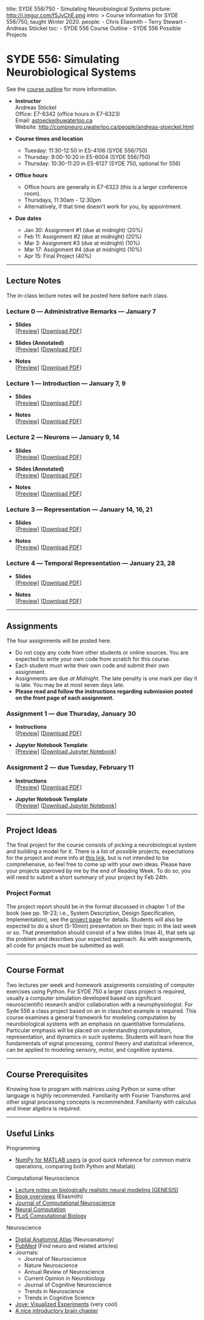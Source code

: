 title: SYDE 556/750 - Simulating Neurobiological Systems
picture: http://i.imgur.com/f5JyChE.png
intro: >
    Course information for SYDE 556/750, taught Winter 2020.
people:
    - Chris Eliasmith
    - Terry Stewart
    - Andreas Stöckel
toc:
    - SYDE 556 Course Outline
    - SYDE 556 Possible Projects

#  SYDE 556: Simulating Neurobiological Systems

See the [course outline](/courses/syde-750/syde-556-course-outline.html) for more information.

-   **Instructor**  
    Andreas Stöckel  
    Office: E7-6342 (office hours in E7-6323)  
    Email: [astoecke@uwaterloo.ca](astoecke@uwaterloo.ca)  
    Website:
    <http://compneuro.uwaterloo.ca/people/andreas-stoeckel.html>

-   **Course times and location**
    -   Tuesday: 11:30-12:50 in E5-4106 (SYDE 556/750)
    -   Thursday: 9:00-10:20 in E5-6004 (SYDE 556/750)
    -   Thursday: 10:30-11:20 in E5-6127 (SYDE 750, optional for 556)

-   **Office hours**
    -   Office hours are generally in E7-6323 (this is a larger
        conference room).
    -   Thursdays, 11:30am - 12:30pm
    -   Alternatively, if that time doesn’t work for you, by
        appointment.

-   **Due dates**
    * Jan 30: Assignment #1 (due at midnight) (20%)
    * Feb 11: Assignment #2 (due at midnight) (20%) 
    * Mar 3: Assignment #3 (due at midnight) (10%)
    * Mar 17: Assignment #4 (due at midnight) (10%)
    * Apr 15: Final Project (40%)


* * *

## Lecture Notes

The in-class lecture notes will be posted here before each class.

### Lecture 0 ― Administrative Remarks ― January 7

-   **Slides**  
    [[Preview](https://github.com/astoeckel/syde556-w20/blob/master/lectures/lecture_00/syde556_lecture_00_slides_distr.pdf)]
    [[Download PDF](https://github.com/astoeckel/syde556-w20/raw/master/lectures/lecture_00/syde556_lecture_00_slides_distr.pdf)]

-   **Slides (Annotated)**  
    [[Preview](https://github.com/astoeckel/syde556-w20/blob/master/lectures/lecture_00/syde556_lecture_00_slides_annotated.pdf)]
    [[Download PDF](https://github.com/astoeckel/syde556-w20/raw/master/lectures/lecture_00/syde556_lecture_00_slides_annotated.pdf)]

-   **Notes**  
    [[Preview](https://github.com/astoeckel/syde556-w20/blob/master/lectures/lecture_00/syde556_lecture_00_notes.pdf)]
    [[Download PDF](https://github.com/astoeckel/syde556-w20/raw/master/lectures/lecture_00/syde556_lecture_00_notes.pdf)]

### Lecture 1 ― Introduction ― January 7, 9

-   **Slides**  
    [[Preview](https://github.com/astoeckel/syde556-w20/blob/master/lectures/lecture_01/syde556_lecture_01_slides_distr.pdf)]
    [[Download PDF](https://github.com/astoeckel/syde556-w20/raw/master/lectures/lecture_01/syde556_lecture_01_slides_distr.pdf)]

-   **Notes**  
    [[Preview](https://github.com/astoeckel/syde556-w20/blob/master/lectures/lecture_01/syde556_lecture_01_notes.pdf)]
    [[Download PDF](https://github.com/astoeckel/syde556-w20/raw/master/lectures/lecture_01/syde556_lecture_01_notes.pdf)]

### Lecture 2 ― Neurons ― January 9, 14

-   **Slides**  
    [[Preview](https://github.com/astoeckel/syde556-w20/blob/master/lectures/lecture_02/syde556_lecture_02_slides_distr.pdf)]
    [[Download PDF](https://github.com/astoeckel/syde556-w20/raw/master/lectures/lecture_02/syde556_lecture_02_slides_distr.pdf)]

-   **Slides (Annotated)**  
    [[Preview](https://github.com/astoeckel/syde556-w20/blob/master/lectures/lecture_02/syde556_lecture_02_slides_annotated.pdf)]
    [[Download PDF](https://github.com/astoeckel/syde556-w20/raw/master/lectures/lecture_02/syde556_lecture_02_slides_annotated.pdf)]

-   **Notes**  
    [[Preview](https://github.com/astoeckel/syde556-w20/blob/master/lectures/lecture_02/syde556_lecture_02_notes.pdf)]
    [[Download PDF](https://github.com/astoeckel/syde556-w20/raw/master/lectures/lecture_02/syde556_lecture_02_notes.pdf)]

### Lecture 3 ― Representation ― January 14, 16, 21

-   **Slides**  
    [[Preview](https://github.com/astoeckel/syde556-w20/blob/master/lectures/lecture_03/syde556_lecture_03_slides_distr.pdf)]
    [[Download PDF](https://github.com/astoeckel/syde556-w20/raw/master/lectures/lecture_03/syde556_lecture_03_slides_distr.pdf)]

-   **Notes**  
    [[Preview](https://github.com/astoeckel/syde556-w20/blob/master/lectures/lecture_03/syde556_lecture_03_notes.pdf)]
    [[Download PDF](https://github.com/astoeckel/syde556-w20/raw/master/lectures/lecture_03/syde556_lecture_03_notes.pdf)]


### Lecture 4 ― Temporal Representation ― January 23, 28

 -   **Slides**  
    [[Preview](https://github.com/astoeckel/syde556-w20/blob/master/lectures/lecture_04/syde556_lecture_04_slides_distr.pdf)]
    [[Download PDF](https://github.com/astoeckel/syde556-w20/raw/master/lectures/lecture_04/syde556_lecture_04_slides_distr.pdf)]

-   **Notes**  
    [[Preview](https://github.com/astoeckel/syde556-w20/blob/master/lectures/lecture_04/syde556_lecture_04_notes.pdf)]
    [[Download PDF](https://github.com/astoeckel/syde556-w20/raw/master/lectures/lecture_04/syde556_lecture_04_notes.pdf)]


* * *

##  Assignments

The four assignments will be posted here.

 * Do not copy any code from other students or online sources.  You are expected to write your own code from scratch for this course.
 * Each student must write their own code and submit their own assignment.
 * Assignments are due _at Midnight_.  The late penalty is one mark per day it is late. You may be at most seven days late.
 * **Please read and follow the instructions regarding submission posted on the front page of each assignment.**

### Assignment 1 ― due Thursday, January 30

-   **Instructions**  
  [[Preview](https://github.com/astoeckel/syde556-w20/blob/master/assignments/assignment_01/syde556_assignment_01.pdf)]
  [[Download PDF](https://github.com/astoeckel/syde556-w20/raw/master/assignments/assignment_01/syde556_assignment_01.pdf)]

-   **Jupyter Notebook Template**  
  [[Preview](https://github.com/astoeckel/syde556-w20/blob/master/assignments/assignment_01/syde556_assignment_01_template.ipynb)]
  [[Download Jupyter Notebook](https://github.com/astoeckel/syde556-w20/raw/master/assignments/assignment_01/syde556_assignment_01_template.ipynb)]

### Assignment 2 ― due Tuesday, February 11

-   **Instructions**  
    [[Preview](https://github.com/astoeckel/syde556-w20/blob/master/assignments/assignment_02/syde556_assignment_02.pdf)]
    [[Download PDF](https://github.com/astoeckel/syde556-w20/raw/master/assignments/assignment_02/syde556_assignment_02.pdf)]

-   **Jupyter Notebook Template**  
    [[Preview](https://github.com/astoeckel/syde556-w20/blob/master/assignments/assignment_02/syde556_assignment_02_template.ipynb)]
    [[Download Jupyter Notebook](https://github.com/astoeckel/syde556-w20/raw/master/assignments/assignment_02/syde556_assignment_02_template.ipynb)]

  
* * *

## Project Ideas

The final project for the course consists of picking a neurobiological system and
building a model for it.  There is a list of possible projects, expectations for the project and more info at [this link](http://compneuro.uwaterloo.ca/courses/syde-750/syde-556-possible-projects.html),
but is not intended to be comprehensive, so feel free to come up with your own ideas.
Please have your projects approved by me by the end of Reading Week.  To do so, you will need to submit a short summary of your project by Feb 24th.

### Project Format

The project report should be in the format discussed in chapter 1 of the book
(see pp. 19-23; i.e., System Description, Design Specification,
Implementation), see the [project page](http://compneuro.uwaterloo.ca/courses/syde-750/syde-556-possible-projects.html) for details. 
Students will also be expected to do a short (5-10min)
presentation on their topic in the last week or so.  That presentation should consist of a few slides (max 4), that sets up the problem and describes your expected approach. As with assignments, all code for projects must be submitted as well.

* * *

## Course Format

Two lectures per week and homework assignments consisting of computer
exercises using Python. For SYDE 750 a larger class project is required, usually a
computer simulation developed based on significant neuroscientific research
and/or collaboration with a neurophysiologist. For Syde 556 a class project
based on an in class/text example is required. This course examines a general
framework for modeling computation by neurobiological systems with an emphasis
on quantitative formulations. Particular emphasis will be placed on
understanding computation, representation, and dynamics in such systems.
Students will learn how the fundamentals of signal processing, control theory
and statistical inference, can be applied to modeling sensory, motor, and
cognitive systems.

* * *

## Course Prerequisites

Knowing how to program with matrices using Python or some other language is highly 
recommended. Familiarity with Fourier Transforms and other signal processing concepts is recommended.
Familiarity with calculus and linear algebra is required.

* * *

## Useful Links

Programming

* [NumPy for MATLAB users](https://docs.scipy.org/doc/numpy-1.15.0/user/numpy-for-matlab-users.html) (a good quick reference for common matrix operations, comparing both Python and Matlab)

Computational Neuroscience

* [Lecture notes on biologically realistic neural modeling (GENESIS) ](http://www.genesis-sim.org/GENESIS/)
* [Book overviews](/research/theoretical-neuroscience/comments-on-theoretical-neuroscience-books.html) (Eliasmith)
* [Journal of Computational Neuroscience](https://sfx.scholarsportal.info/waterloo?ctx_ver=Z39.88-2004&ctx_enc=info:ofi/enc:UTF-8&ctx_tim=2019-01-08T14%3A03%3A43IST&url_ver=Z39.88-2004&url_ctx_fmt=infofi/fmt:kev:mtx:ctx&rfr_id=info:sid/primo.exlibrisgroup.com:primo3-Journal-vtug&rft_val_fmt=info:ofi/fmt:kev:mtx:journal&rft.genre=&rft.atitle=&rft.jtitle=Journal%20of%20computational%20neuroscience&rft.btitle=&rft.aulast=&rft.auinit=&rft.auinit1=&rft.auinitm=&rft.ausuffix=&rft.au=&rft.aucorp=&rft.volume=&rft.issue=&rft.part=&rft.quarter=&rft.ssn=&rft.spage=&rft.epage=&rft.pages=&rft.artnum=&rft.issn=0929-5313&rft.eissn=&rft.isbn=&rft.sici=&rft.coden=&rft_id=info:doi/&rft.object_id=&svc_val_fmt=info:ofi/fmt:kev:mtx:sch_svc&rft.eisbn=&rft_dat=%3Cvtug%3E3297598%3C/vtug%3E%3Cgrp_id%3E646505283%3C/grp_id%3E%3Coa%3E%3C/oa%3E%3Curl%3E%3C/url%3E&rft_id=info:oai/&req.language=eng&rft_pqid=)
* [Neural Computation](https://primo.tug-libraries.on.ca/primo_library/libweb/action/dlDisplay.do?docId=dedupmrg406056967&institution=WATERLOO&vid=WATERLOO&search_scope=books_tab&onCampus=false&indx=1&bulkSize=2&dym=true&highlight=true&lang=eng&group=GUEST&query=any,contains,neural%20computation%20journal)
* [PLoS Computational Biology](https://journals.plos.org/ploscompbiol/)

Neuroscience

* [Digital Anatomist Atlas](http://www9.biostr.washington.edu/da.html) (Neuroanatomy)
* [PubMed](http://www.ncbi.nlm.nih.gov/entrez/query.fcgi) (Find neuro and related articles)
* Journals:
    * Journal of Neuroscience
    * Nature Neuroscience
    * Annual Review of Neuroscience
    * Current Opinion in Neurobiology
    * Journal of Cognitive Neuroscience
    * Trends in Neuroscience
    * Trends in Cognitive Science
* [Jove: Visualized Experiments](http://www.jove.com/index/browse.stp?Tag=Neuroscience&sn=BID21) (very cool)
* [A nice introductory brain chapter](http://williamcalvin.com/bk7/bk7ch6.htm)
